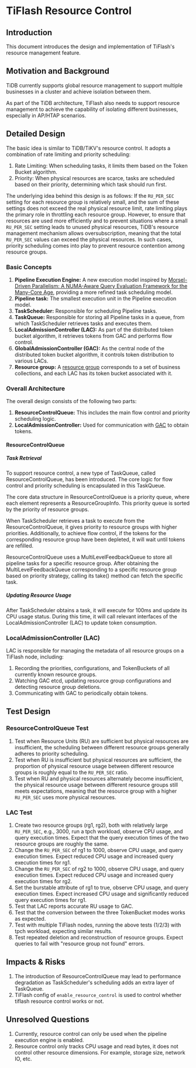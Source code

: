 # TiFlash Resource Control
## Introduction
This document introduces the design and implementation of TiFlash's resource management feature.

## Motivation and Background
TiDB currently supports global resource management to support multiple businesses in a cluster and achieve isolation between them.

As part of the TiDB architecture, TiFlash also needs to support resource management to achieve the capability of isolating different businesses, especially in AP/HTAP scenarios.

## Detailed Design
The basic idea is similar to TiDB/TiKV's resource control. It adopts a combination of rate limiting and priority scheduling:
1. Rate Limiting: When scheduling tasks, it limits them based on the Token Bucket algorithm.
2. Priority: When physical resources are scarce, tasks are scheduled based on their priority, determining which task should run first.

The underlying idea behind this design is as follows: If the `RU_PER_SEC` setting for each resource group is relatively small, and the sum of these settings does not exceed the real physical resource limit, rate limiting plays the primary role in throttling each resource group. However, to ensure that resources are used more efficiently and to prevent situations where a small `RU_PER_SEC` setting leads to unused physical resources, TiDB's resource management mechanism allows oversubscription, meaning that the total `RU_PER_SEC` values can exceed the physical resources. In such cases, priority scheduling comes into play to prevent resource contention among resource groups.

### Basic Concepts
1. **Pipeline Execution Engine:** A new execution model inspired by [Morsel-Driven Parallelism: A NUMA-Aware Query Evaluation Framework for the Many-Core Age](https://dl.acm.org/doi/10.1145/2588555.2610507), providing a more refined task scheduling model.
2. **Pipeline task:** The smallest execution unit in the Pipeline execution model.
3. **TaskScheduler:** Responsible for scheduling Pipeline tasks.
4. **TaskQueue:** Responsible for storing all Pipeline tasks in a queue, from which TaskScheduler retrieves tasks and executes them.
5. **LocalAdmissionController (LAC):** As part of the distributed token bucket algorithm, it retrieves tokens from GAC and performs flow control.
6. **GlobalAdmissionController (GAC):** As the central node of the distributed token bucket algorithm, it controls token distribution to various LACs.
7. **Resource group:** A [resource group](https://github.com/pingcap/tidb/blob/master/docs/design/2022-11-25-global-resource-control.md#detailed-design) corresponds to a set of business collections, and each LAC has its token bucket associated with it.

### Overall Architecture
The overall design consists of the following two parts:

1. **ResourceControlQueue:** This includes the main flow control and priority scheduling logic.
2. **LocalAdmissionController:** Used for communication with [GAC](https://github.com/pingcap/tidb/blob/master/docs/design/2022-11-25-global-resource-control.md#global-quota-control--global-admission-control) to obtain tokens.

#### ResourceControlQueue
##### Task Retrieval
To support resource control, a new type of TaskQueue, called ResourceControlQueue, has been introduced. The core logic for flow control and priority scheduling is encapsulated in this TaskQueue.

The core data structure in ResourceControlQueue is a priority queue, where each element represents a ResourceGroupInfo. This priority queue is sorted by the priority of resource groups.

When TaskScheduler retrieves a task to execute from the ResourceControlQueue, it gives priority to resource groups with higher priorities. Additionally, to achieve flow control, if the tokens for the corresponding resource group have been depleted, it will wait until tokens are refilled.

ResourceControlQueue uses a MultiLevelFeedbackQueue to store all pipeline tasks for a specific resource group. After obtaining the MultiLevelFeedbackQueue corresponding to a specific resource group based on priority strategy, calling its take() method can fetch the specific task.

##### Updating Resource Usage
After TaskScheduler obtains a task, it will execute for 100ms and update its CPU usage status. During this time, it will call relevant interfaces of the LocalAdmissionController (LAC) to update token consumption.

### LocalAdmissionController (LAC)
LAC is responsible for managing the metadata of all resource groups on a TiFlash node, including:
1. Recording the priorities, configurations, and TokenBuckets of all currently known resource groups.
2. Watching GAC etcd, updating resource group configurations and detecting resource group deletions.
3. Communicating with GAC to periodically obtain tokens.

## Test Design
### ResourceControlQueue Test
1. Test when Resource Units (RU) are sufficient but physical resources are insufficient, the scheduling between different resource groups generally adheres to priority scheduling.
2. Test when RU is insufficient but physical resources are sufficient, the proportion of physical resource usage between different resource groups is roughly equal to the `RU_PER_SEC` ratio.
3. Test when RU and physical resources alternately become insufficient, the physical resource usage between different resource groups still meets expectations, meaning that the resource group with a higher `RU_PER_SEC` uses more physical resources.

### LAC Test
1. Create two resource groups (rg1, rg2), both with relatively large `RU_PER_SEC`, e.g., 3000, run a tpch workload, observe CPU usage, and query execution times. Expect that the query execution times of the two resource groups are roughly the same.
2. Change the `RU_PER_SEC` of rg1 to 1000, observe CPU usage, and query execution times. Expect reduced CPU usage and increased query execution times for rg1.
3. Change the `RU_PER_SEC` of rg2 to 1000, observe CPU usage, and query execution times. Expect reduced CPU usage and increased query execution times for rg2.
4. Set the burstable attribute of rg1 to true, observe CPU usage, and query execution times. Expect increased CPU usage and significantly reduced query execution times for rg1.
5. Test that LAC reports accurate RU usage to GAC.
6. Test that the conversion between the three TokenBucket modes works as expected.
7. Test with multiple TiFlash nodes, running the above tests (1/2/3) with tpch workload, expecting similar results.
8. Test repeated deletion and reconstruction of resource groups. Expect queries to fail with "resource group not found" errors.

## Impacts & Risks
1. The introduction of ResourceControlQueue may lead to performance degradation as TaskScheduler's scheduling adds an extra layer of TaskQueue.
2. TiFlash config of `enable_resource_control` is used to control whether tiflash resource control works or not.

## Unresolved Questions
1. Currently, resource control can only be used when the pipeline execution engine is enabled.
2. Resource control only tracks CPU usage and read bytes, it does not control other resource dimensions. For example, storage size, network IO, etc.
